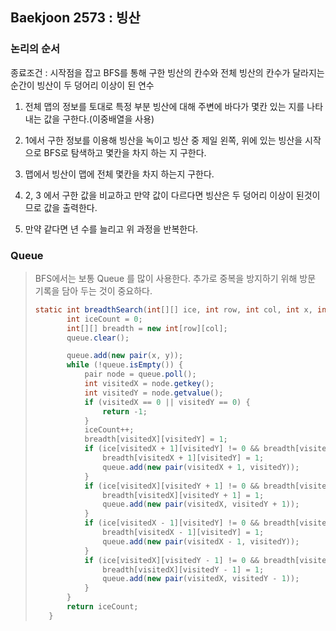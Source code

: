 

## Baekjoon 2573 : 빙산

### 논리의 순서

종료조건 : 시작점을 잡고 BFS를 통해 구한 빙산의 칸수와 전체 빙산의 칸수가 달라지는 순간이 빙산이 두 덩어리 이상이 된 연수

1. 전체 맵의 정보를 토대로 특정 부분 빙산에 대해 주변에 바다가 몇칸 있는 지를 나타내는 값을 구한다.(이중배열을 사용)

2. 1에서 구한 정보를 이용해 빙산을 녹이고 빙산 중 제일 왼쪽, 위에 있는 빙산을 시작으로 BFS로 탐색하고 몇칸을 차지 하는 지 구한다.

3. 맵에서 빙산이 맵에 전체 몇칸을 차지 하는지 구한다.

4. 2, 3 에서 구한 값을 비교하고 만약 값이 다르다면 빙산은 두 덩어리 이상이 된것이므로 값을 출력한다.

5. 만약 같다면 년 수를 늘리고 위 과정을 반복한다.

   


### Queue

>BFS에서는 보통 Queue 를 많이 사용한다. 추가로 중복을 방지하기 위해 방문 기록을 담아 두는 것이 중요하다.
>
>```java
>static int breadthSearch(int[][] ice, int row, int col, int x, int y) {
>        int iceCount = 0;
>        int[][] breadth = new int[row][col];
>        queue.clear();
>
>        queue.add(new pair(x, y));
>        while (!queue.isEmpty()) {
>            pair node = queue.poll();
>            int visitedX = node.getkey();
>            int visitedY = node.getvalue();
>            if (visitedX == 0 || visitedY == 0) {
>                return -1;
>            }
>            iceCount++;
>            breadth[visitedX][visitedY] = 1;
>            if (ice[visitedX + 1][visitedY] != 0 && breadth[visitedX + 1][visitedY] == 0) {
>                breadth[visitedX + 1][visitedY] = 1;
>                queue.add(new pair(visitedX + 1, visitedY));
>            }
>            if (ice[visitedX][visitedY + 1] != 0 && breadth[visitedX][visitedY + 1] == 0) {
>                breadth[visitedX][visitedY + 1] = 1;
>                queue.add(new pair(visitedX, visitedY + 1));
>            }
>            if (ice[visitedX - 1][visitedY] != 0 && breadth[visitedX - 1][visitedY] == 0) {
>                breadth[visitedX - 1][visitedY] = 1;
>                queue.add(new pair(visitedX - 1, visitedY));
>            }
>            if (ice[visitedX][visitedY - 1] != 0 && breadth[visitedX][visitedY - 1] == 0) {
>                breadth[visitedX][visitedY - 1] = 1;
>                queue.add(new pair(visitedX, visitedY - 1));
>            }
>        }
>        return iceCount;
>    }
>```



